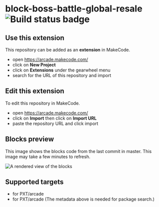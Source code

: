 # block-boss-battle-global-resale ![Build status badge](https://github.com/dev-soruce/block-boss-battle-global-resale/workflows/MakeCode/badge.svg)



## Use this extension

This repository can be added as an **extension** in MakeCode.

* open https://arcade.makecode.com/
* click on **New Project**
* click on **Extensions** under the gearwheel menu
* search for the URL of this repository and import

## Edit this extension

To edit this repository in MakeCode.

* open https://arcade.makecode.com/
* click on **Import** then click on **Import URL**
* paste the repository URL and click import

## Blocks preview

This image shows the blocks code from the last commit in master.
This image may take a few minutes to refresh.

![A rendered view of the blocks](https://github.com/dev-soruce/block-boss-battle-global-resale/raw/master/.makecode/blocks.png)

## Supported targets

* for PXT/arcade
* for PXT/arcade
(The metadata above is needed for package search.)

